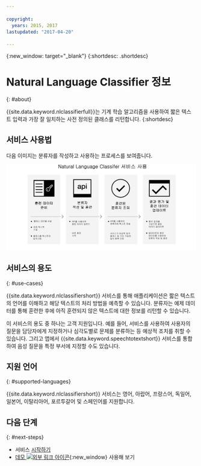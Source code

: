 ```yaml
---

copyright:
  years: 2015, 2017
lastupdated: "2017-04-20"

---
```


{:new_window: target="_blank"}
{:shortdesc: .shortdesc}

# Natural Language Classifier 정보
{: #about}

{{site.data.keyword.nlclassifierfull}}는 기계 학습 알고리즘을 사용하여 짧은 텍스트 입력과 가장 잘 일치하는 사전 정의된 클래스를 리턴합니다.
{:shortdesc}

## 서비스 사용법

다음 이미지는 분류자를 작성하고 사용하는 프로세스를 보여줍니다. 

![분류 프로세스](images/classifier_process.png)

## 서비스의 용도
{: #use-cases}

{{site.data.keyword.nlclassifiershort}} 서비스를 통해 애플리케이션은 짧은 텍스트의 언어를 이해하고 해당 텍스트의 처리 방법을 예측할 수 있습니다. 분류자는 예제 데이터를 통해 훈련한 후에 아직 훈련되지 않은 텍스트에 대한 정보를 리턴할 수 있습니다.


이 서비스의 용도 중 하나는 고객 지원입니다. 예를 들어, 서비스를 사용하여 사용자의 질문을 담당자에게 지정하거나 심각도별로 문제를 분류하는 등 예상적 조치를 취할 수 있습니다. 그리고 앱에서 {{site.data.keyword.speechtotextshort}} 서비스를 통합하여 음성 질문을 특정 부서에 지정할 수도 있습니다. 

## 지원 언어
{: #supported-languages}

{{site.data.keyword.nlclassifiershort}} 서비스는 영어, 아랍어, 프랑스어, 독일어, 일본어, 이탈리아어, 포르투갈어 및 스페인어를 지원합니다. 

## 다음 단계
{: #next-steps}

- 서비스 [시작하기](/docs/natural-language-classifier/overview.html)
- [데모 ![외부 링크 아이콘](../../icons/launch-glyph.svg "외부 링크 아이콘")](http://natural-language-classifier-demo.mybluemix.net){:new_window} 사용해 보기

